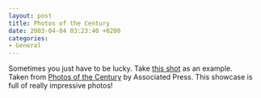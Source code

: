 ```yaml
---
layout: post
title: Photos of the Century
date: 2003-04-04 03:23:40 +0200
categories:
- General
---
```

<p>Sometimes you just have to be lucky. Take <a href="http://wire.ap.org/APpackages/centuryphotos/photo132.html" title="A deer is struck by a car">this shot</a> as an example.<br />
Taken from <a href="http://wire.ap.org/APpackages/centuryphotos/photoframes.html">Photos of the Century</a> by Associated Press. This showcase is full of really impressive photos!</p>
